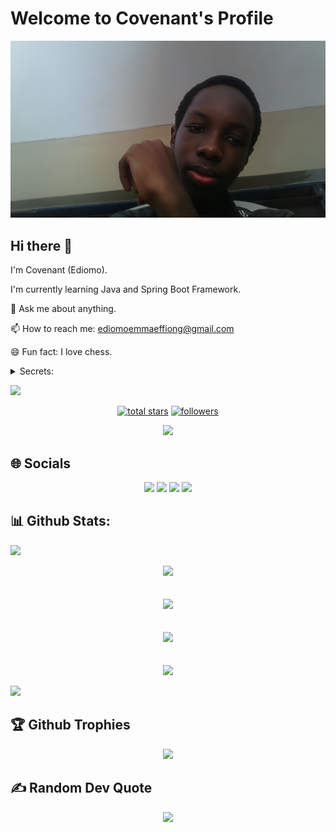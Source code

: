 # Welcome to Covenant's Profile

<picture>
 <source media="(prefers-color-scheme: dark)" srcset="https://raw.githubusercontent.com/ediomoeffiong/ediomoeffiong/main/E.jpg">
 <source media="(prefers-color-scheme: light)" srcset="https://raw.githubusercontent.com/ediomoeffiong/ediomoeffiong/main/E.jpg">
 <img alt="A picture of Ediomo Effiong (Covenant)" src="https://raw.githubusercontent.com/ediomoeffiong/ediomoeffiong/main/E.jpg">
</picture>

## Hi there 👋

I'm Covenant (Ediomo).

I'm currently learning Java and Spring Boot Framework.

💬 Ask me about anything.

📫 How to reach me: ediomoemmaeffiong@gmail.com

😄 Fun fact: I love chess.

<details>
<summary>Secrets: </summary>
Nothing to see here 😅
</details>

<!-- <details open>Nothing</details> -->
<!--
| Rank | Languages                        |
|-----:|----------------------------------|
|     1| Java                             |
|     2| C#                               |
|     3| Python                           |
|     4| C                                |
|     5| Javascript                       |
-->

<!--Loading-->
<a target="_blank" rel="noopener noreferrer" href="https://github.com/PeaceOloruntoba/PeaceOloruntoba/blob/main/assets/light.gif" data-target="animated-image.originalLink"><img src="https://github.com/PeaceOloruntoba/PeaceOloruntoba/raw/main/assets/light.gif" style="max-width: 100%; display: inline-block;" data-target="animated-image.originalImage"></a>

<!--Stars, Followers, and Profile Views-->
<p align="center" dir="auto"> 
  <a href="https://github.com/ediomoeffiong?tab=repositories&amp;sort=stargazers">
    <img alt="total stars" title="Total stars on GitHub" src="https://custom-icon-badges.demolab.com/github/stars/ediomoeffiong?color=FFBF00&amp;style=for-the-badge&amp;labelColor=ff5e00&amp;logo=star" data-canonical-src="https://custom-icon-badges.demolab.com/github/stars/ediomoeffiong?color=FFBF00&amp;style=for-the-badge&amp;labelColor=ff5e00&amp;logo=star"></a>
  <a href="https://github.com/peaceoloruntoba?tab=followers">
    <img alt="followers" title="Follow me on Github" src="https://custom-icon-badges.demolab.com/github/followers/ediomoeffiong?color=236ad3&amp;labelColor=1155ba&amp;style=for-the-badge&amp;logo=person-add&amp;label=Follow&amp;logoColor=white" data-canonical-src="https://custom-icon-badges.demolab.com/github/followers/ediomoeffiong?color=236ad3&amp;labelColor=1155ba&amp;style=for-the-badge&amp;logo=person-add&amp;label=Follow&amp;logoColor=white"></a>
</p>
<p align="center" dir="auto"> <a target="_blank" rel="noopener noreferrer nofollow" href="https://komarev.com/ghpvc/?username=ediomoeffiong&amp;style=for-the-badge&amp;color=0a2647"><img src="https://komarev.com/ghpvc/?username=ediomoeffiong&amp;style=for-the-badge&amp;color=0a2647"></a> </p>


<!--Socials-->
## 🌐 Socials
<div align="center" dir="auto">
  <a href="https://www.linkedin.com/in/ediomo-effiong/" rel="nofollow"><img src="https://img.shields.io/badge/LinkedIn-0077B5?style=for-the-badge&amp;logo=linkedin&amp;logoColor=white"></a>
  <a href="https://twitter.com/fromdfuture" rel="nofollow"><img src="https://img.shields.io/badge/Twitter-1DA1F2?style=for-the-badge&amp;logo=twitter&amp;logoColor=white"></a>
  <a href="https://github.com/ediomoeffiong"><img src="https://img.shields.io/badge/GitHub-100000?style=for-the-badge&amp;logo=github&amp;logoColor=white"></a>
  <a href="https://www.instagram.com/gmcovenant" rel="nofollow"><img src="https://img.shields.io/badge/Instagram-E4405F?style=for-the-badge&amp;logo=instagram&amp;logoColor=white"></a>
</div>

<!--
> [!NOTE]
> Useful information that users should know, even when skimming content.

> [!TIP]
> Helpful advice for doing things better or more easily.

> [!IMPORTANT]
> Key information users need to know to achieve their goal.
  
> [!WARNING]
> Urgent info that needs immediate user attention to avoid problems.

> [!CAUTION]
> Advises about risks or negative outcomes of certain actions.
> -->

## 📊 Github Stats:
<!--Loading-->
<a target="_blank" rel="noopener noreferrer" href="https://github.com/PeaceOloruntoba/PeaceOloruntoba/blob/main/assets/light.gif" data-target="animated-image.originalLink"><img src="https://github.com/PeaceOloruntoba/PeaceOloruntoba/raw/main/assets/light.gif" style="max-width: 100%; display: inline-block;" data-target="animated-image.originalImage"></a>

<!-- Productivity Stats -->
<div align="center">
<img src="https://github-profile-summary-cards.vercel.app/api/cards/profile-details?username=ediomoeffiong&amp;theme=monokai" />
</div>

</br>
</br>

<!--            Github Stats               -->
<div align="center">
<picture>
  <source
    srcset="https://github-readme-stats.vercel.app/api?username=ediomoeffiong&show_icons=true&theme=dark&show=reviews,discussions_started,discussions_answered,prs_merged,prs_merged_percentage"
    media="(prefers-color-scheme: dark)"
  />
  <source
    srcset="https://github-readme-stats.vercel.app/api?username=ediomoeffiong&show_icons=true&show=reviews,discussions_started,discussions_answered,prs_merged,prs_merged_percentage"
    media="(prefers-color-scheme: light), (prefers-color-scheme: no-preference)"
  />
  <img src="https://github-readme-stats.vercel.app/api?username=ediomoeffiong&show_icons=true&show=reviews,discussions_started,discussions_answered,prs_merged,prs_merged_percentage" />
</picture>
</div>


</br>
</br>

<!--Most used languages-->
<div align="center">
<img src="https://github-readme-streak-stats.herokuapp.com/?user=ediomoeffiong&amp;theme=monokai&amp;hide_border=false">
</div>

</br>
</br>

<!--Top Language Stats-->
<div align="center">
<picture>
  <source
    srcset="https://github-readme-stats.vercel.app/api/top-langs/?username=ediomoeffiong&layout=donut&langs_count=5&show_icons=true&theme=dark"
    media="(prefers-color-scheme: dark)"
  />
  <source
    srcset="https://github-readme-stats.vercel.app/api/top-langs/?username=ediomoeffiong&layout=donut&langs_count=5&show_icons=true"
    media="(prefers-color-scheme: light), (prefers-color-scheme: no-preference)"
  />
  <img src="https://github-readme-stats.vercel.app/api/top-langs/?username=ediomoeffiong&layout=donut&langs_count=5&show_icons=true"/>
</picture>
</div>

<!--Loading-->
<a target="_blank" rel="noopener noreferrer" href="https://github.com/PeaceOloruntoba/PeaceOloruntoba/blob/main/assets/light.gif" data-target="animated-image.originalLink"><img src="https://github.com/PeaceOloruntoba/PeaceOloruntoba/raw/main/assets/light.gif" style="max-width: 100%; display: inline-block;" data-target="animated-image.originalImage"></a>

## 🏆 Github Trophies
<!-- Trophies -->
<div align="center">
<img src="https://github-profile-trophy.vercel.app/?username=ediomoeffiong&amp;theme=discord&amp;no-frame=false&amp;no-bg=false&amp;margin-w=4" />
</div>

<!--Loading-->
## ✍️ Random Dev Quote
<div align="center">
<img src="https://quotes-github-readme.vercel.app/api?type=horizontal&amp;theme=radical" />
</div>
